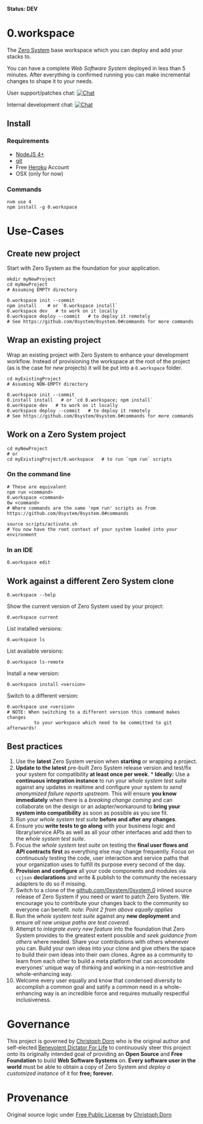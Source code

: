 **Status: DEV**

0.workspace
===========

The [Zero System](http://ZeroSystem.io) base workspace which you can deploy and add your stacks to.

You can have a complete *Web Software System* deployed in less than 5 minutes. After everything is confirmed running you can make incremental changes to shape it to your needs.

User support/patches chat: [![Chat](https://badges.gitter.im/gitterHQ/services.png)](https://gitter.im/0system/0system.0)

Internal development chat: [![Chat](https://badges.gitter.im/gitterHQ/services.png)](https://gitter.im/LogicCores/0)

Install
-------

### Requirements

  * [NodeJS 4+](https://nodejs.org/)
  * [git](https://git-scm.com/)
  * Free [Heroku](http://heroku.com/) Account
  * OSX (only for now)

### Commands

	nvm use 4
	npm install -g 0.workspace


Use-Cases
=========

Create new project
------------------

Start with Zero System as the foundation for your application.

	mkdir myNewProject
	cd myNewProject
	# Assuming EMPTY directory

	0.workspace init --commit
	npm install    # or `0.workspace install`
	0.workspace dev   # to work on it locally
	0.workspace deploy --commit   # to deploy it remotely
	# See https://github.com/0system/0system.0#commands for more commands

Wrap an existing project
------------------------

Wrap an existing project with Zero System to enhance your development workflow. Instead of provisioning the workspace at the root of the project (as is the case for *new* projects) it will be put into a `0.workspace` folder.

	cd myExistingProject
	# Assuming NON-EMPTY directory

	0.workspace init --commit
	0.install install   # or `cd 0.workspace; npm install`
	0.workspace dev   # to work on it locally
	0.workspace deploy --commit   # to deploy it remotely
	# See https://github.com/0system/0system.0#commands for more commands

Work on a Zero System project
-----------------------------

	cd myNewProject
	# or
	cd myExistingProject/0.workspace   # to run `npm run` scripts

### On the command line

	# These are equivalent
	npm run <command>
	0.workspace <command>
	0w <command>
	# Where commands are the same 'npm run' scripts as from https://github.com/0system/0system.0#commands

	source scripts/activate.sh
	# You now have the root context of your system loaded into your environment

### In an IDE

	0.workspace edit

Work against a different Zero System clone
------------------------------------------

	0.workspace --help

Show the current version of Zero System used by your project:

	0.workspace current

List installed versions:

	0.workspace ls

List available versions:

	0.workspace ls-remote

Install a new version:

	0.workspace install <version>

Switch to a different version:

	0.workspace use <version>
	# NOTE: When switching to a different version this command makes changes
		      to your workspace which need to be committed to git afterwards!

Best practices
--------------

  1. Use the **latest** Zero System version when **starting** or wrapping a project.
  2. **Update to the latest** pre-built Zero System release version and test/fix your system for compatibility **at least once per week**.
    * **Ideally:** Use a **continuous integration instance** to run your *whole system test suite* against any updates in realtime and configure your system to *send anonymized failure reports upstream*. This will ensure **you know immediately** when there is a *breaking change coming* and can collaborate on the design or an adapter/workaround to **bring your system into compatibility** as soon as possible as you see fit.
  3. Run your *whole system test suite* **before and after any changes**.
  4. Ensure you **write tests to go along** with your business logic and library/service APIs as well as all your other interfaces and add then to the *whole system test suite*.
  5. Focus the *whole system test suite* on testing the **final user flows and API contracts first** as everything else may change frequently. Focus on continuously testing the code, user interaction and service paths that your organization uses to fulfill its purpose every second of the day.
  6. **Provision and configure** all your code components and modules via `ccjson` **declarations** and write & publish to the community the necessary adapters to do so if missing.
  7. Switch to a clone of the [github.com/0system/0system.0](https://github.com/0system/0system.0) inlined source release of Zero System if you need or want to patch Zero System. We encourage you to contribute your changes back to the community so everyone can benefit. *note: Point 2 from above equally applies*
  8. Run the *whole system test suite* against any **new deployment** and ensure *all new unique paths are test covered*.
  9. Attempt to *integrate every new feature* into the foundation that Zero System provides to the greatest extent possible and *seek guidance from others* where needed. Share your contributions with others whenever you can. Build your own ideas into your clone and give others the space to build their own ideas into their own clones. Agree as a community to learn from each other to build a meta platform that can accomodate everyones' unique way of thinking and working in a non-restrictive and whole-enhancing way.
  10. Welcome every user equally and know that condensed diversity to accomplish a common goal and satify a common need in a whole-enhancing way is an incredible force and requires mutually respectful inclusiveness.


Governance
==========

This project is governed by [Christoph Dorn](http://christophdorn.com) who is the original author and self-elected [Benevolent Dictator For Life](https://en.wikipedia.org/wiki/Benevolent_dictator_for_life) to continuously steer this project onto its originally intended goal of providing an **Open Source** and **Free Foundation** to build **Web Software Systems** on. **Every software user in the world** must be able to obtain a copy of Zero System and *deploy a customized instance* of it for **free; forever.**


Provenance
==========

Original source logic under [Free Public License](https://lists.opensource.org/pipermail/license-review/2015-October/001254.html) by [Christoph Dorn](http://christophdorn.com)

